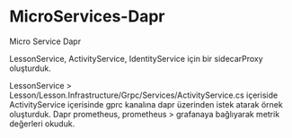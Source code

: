 # MicroServices-Dapr
 Micro Service Dapr

LessonService, ActivityService, IdentityService için bir sidecarProxy oluşturduk.

LessonService > Lesson/Lesson.Infrastructure/Grpc/Services/ActivityService.cs içeriside ActivityService içerisinde gprc  kanalına dapr üzerinden istek atarak örnek oluşturduk.
Dapr prometheus, prometheus > grafanaya bağlıyarak metrik değerleri okuduk.
